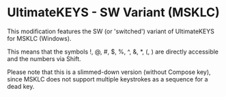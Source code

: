 # UltimateKEYS - SW Variant (MSKLC)

This modification features the SW (or 'switched') variant of UltimateKEYS for MSKLC (Windows).

This means that the symbols !, @, #, $, %, ^, &, \*, (, ) are directly accessible and the numbers via Shift.

Please note that this is a slimmed-down version (without Compose key), since MSKLC does not support multiple keystrokes as a sequence for a dead key.

